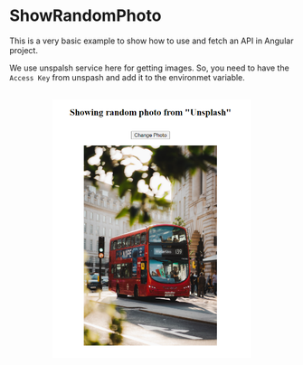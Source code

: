 # ShowRandomPhoto

This is a very basic example to show how to use and fetch an API in Angular project.

We use unspalsh service here for getting images. So, you need to have the `Access Key` from unspash and add it to the environmet variable.
<br />
<br />

<p align="center">
  <img width="350" height="auto" src="./src/assets/sample.png" alt="Sample photo of the app">
</p>
